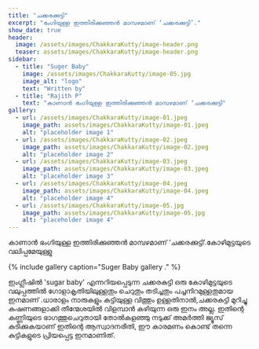```yaml
---
title: "ചക്കരക്കുട്ടി"
excerpt: "ഭംഗിയുള്ള ഇത്തിരിക്കുഞ്ഞൻ മാമ്പഴമാണ് ‘ചക്കരക്കുട്ടി’."
show_date: true
header:
  image: /assets/images/ChakkaraKutty/image-header.png
  teaser: assets/images/ChakkaraKutty/image-header.png
sidebar:
  - title: "Suger Baby"
    image: /assets/images/ChakkaraKutty/image-05.jpg
    image_alt: "logo"
    text: "Written by"
  - title: "Rajith P"
    text: "കാണാൻ ഭംഗിയുള്ള ഇത്തിരിക്കുഞ്ഞൻ മാമ്പഴമാണ് ‘ചക്കരക്കുട്ടി"
gallery:
  - url: /assets/images/ChakkaraKutty/image-01.jpeg
    image_path: assets/images/ChakkaraKutty/image-01.jpeg
    alt: "placeholder image 1"
  - url: /assets/images/ChakkaraKutty/image-02.jpeg
    image_path: assets/images/ChakkaraKutty/image-02.jpeg
    alt: "placeholder image 2"
  - url: /assets/images/ChakkaraKutty/image-03.jpeg
    image_path: assets/images/ChakkaraKutty/image-03.jpeg
    alt: "placeholder image 3"
  - url: /assets/images/ChakkaraKutty/image-04.jpeg
    image_path: assets/images/ChakkaraKutty/image-04.jpeg
    alt: "placeholder image 4"
  - url: /assets/images/ChakkaraKutty/image-05.jpg
    image_path: assets/images/ChakkaraKutty/image-05.jpg
    alt: "placeholder image 4"
---
```


കാണാൻ ഭംഗിയുള്ള ഇത്തിരിക്കുഞ്ഞൻ മാമ്പഴമാണ് ‘ചക്കരക്കുട്ടി’.കോഴിമുട്ടയുടെ  വലിപ്പമേയുള്ളു 

{% include gallery caption="Suger Baby gallery ." %}

ഇംഗ്ലീഷിൽ 'sugar baby' എന്നറിയപ്പെടുന്ന ചക്കരകുട്ടി  ഒരു കോഴിമുട്ടയുടെ വലുപ്പത്തിൽ ഗോളാകൃതിയിലുള്ളതും ചെറുതും തടിച്ചതും പച്ചനിറമുള്ളതുമായ ഇനമാണ് .ധാരാളം നാരുകളും കട്ടിയുള്ള വിത്തും ഉള്ളതിനാൽ,ചക്കരകുട്ടി മുറിച്ചു കഷണങ്ങളാക്കി തീന്മേശയിൽ  വിളമ്പാൻ കഴിയുന്ന ഒരു ഇനം അല്ല. ഇതിന്റെ കണ്ണിയുടെ ഭാഗത്തുചെറുതായി തോൽകളഞ്ഞു  നടുക്ക് അമർത്തി ജ്യൂസ് കുടിക്കുകയാണ് ഇതിന്റെ ആസ്വാദനരീതി, ഈ കാരമണം കൊണ്ട് തന്നെ കുട്ടികളുടെ പ്രിയപ്പെട്ട ഇനമാണിത്.
